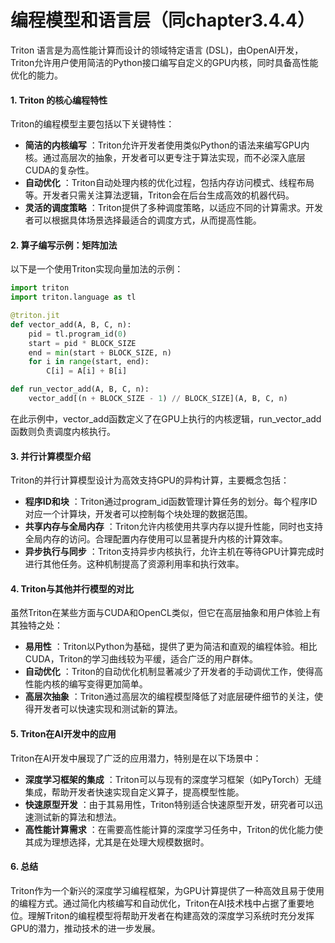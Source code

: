 # 编程模型和语言层（同chapter3.4.4）

Triton 语言是为高性能计算而设计的领域特定语言 (DSL)，由OpenAI开发，Triton允许用户使用简洁的Python接口编写自定义的GPU内核，同时具备高性能优化的能力。

#### 1. **Triton 的核心编程特性**

Triton的编程模型主要包括以下关键特性：

* **简洁的内核编写** ：Triton允许开发者使用类似Python的语法来编写GPU内核。通过高层次的抽象，开发者可以更专注于算法实现，而不必深入底层CUDA的复杂性。
* **自动优化** ：Triton自动处理内核的优化过程，包括内存访问模式、线程布局等。开发者只需关注算法逻辑，Triton会在后台生成高效的机器代码。
* **灵活的调度策略** ：Triton提供了多种调度策略，以适应不同的计算需求。开发者可以根据具体场景选择最适合的调度方式，从而提高性能。

#### 2. **算子编写示例：矩阵加法**

以下是一个使用Triton实现向量加法的示例：

```python
import triton
import triton.language as tl

@triton.jit
def vector_add(A, B, C, n):
    pid = tl.program_id(0)
    start = pid * BLOCK_SIZE
    end = min(start + BLOCK_SIZE, n)
    for i in range(start, end):
        C[i] = A[i] + B[i]

def run_vector_add(A, B, C, n):
    vector_add[(n + BLOCK_SIZE - 1) // BLOCK_SIZE](A, B, C, n)

```

在此示例中，vector_add函数定义了在GPU上执行的内核逻辑，run_vector_add函数则负责调度内核执行。

#### 3. **并行计算模型介绍**

Triton的并行计算模型设计为高效支持GPU的异构计算，主要概念包括：

* **程序ID和块** ：Triton通过program_id函数管理计算任务的划分。每个程序ID对应一个计算块，开发者可以控制每个块处理的数据范围。
* **共享内存与全局内存** ：Triton允许内核使用共享内存以提升性能，同时也支持全局内存的访问。合理配置内存使用可以显著提升内核的计算效率。
* **异步执行与同步** ：Triton支持异步内核执行，允许主机在等待GPU计算完成时进行其他任务。这种机制提高了资源利用率和执行效率。

#### 4. **Triton与其他并行模型的对比**

虽然Triton在某些方面与CUDA和OpenCL类似，但它在高层抽象和用户体验上有其独特之处：

* **易用性** ：Triton以Python为基础，提供了更为简洁和直观的编程体验。相比CUDA，Triton的学习曲线较为平缓，适合广泛的用户群体。
* **自动优化** ：Triton的自动优化机制显著减少了开发者的手动调优工作，使得高性能内核的编写变得更加简单。
* **高层次抽象** ：Triton通过高层次的编程模型降低了对底层硬件细节的关注，使得开发者可以快速实现和测试新的算法。

#### 5. **Triton在AI开发中的应用**

Triton在AI开发中展现了广泛的应用潜力，特别是在以下场景中：

* **深度学习框架的集成** ：Triton可以与现有的深度学习框架（如PyTorch）无缝集成，帮助开发者快速实现自定义算子，提高模型性能。
* **快速原型开发** ：由于其易用性，Triton特别适合快速原型开发，研究者可以迅速测试新的算法和想法。
* **高性能计算需求** ：在需要高性能计算的深度学习任务中，Triton的优化能力使其成为理想选择，尤其是在处理大规模数据时。

#### 6. **总结**

Triton作为一个新兴的深度学习编程框架，为GPU计算提供了一种高效且易于使用的编程方式。通过简化内核编写和自动优化，Triton在AI技术栈中占据了重要地位。理解Triton的编程模型将帮助开发者在构建高效的深度学习系统时充分发挥GPU的潜力，推动技术的进一步发展。
